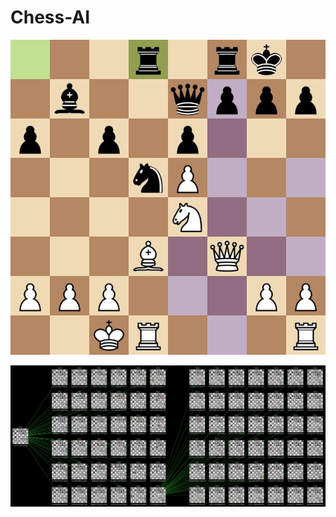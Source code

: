 # Chess-AI

![Random position from a game](https://github.com/Cence2002/Chess-AI/blob/main/chess_position.jpg)

![Checking possibilities from a random position](https://github.com/Cence2002/Chess-AI/blob/main/chess_possibilities.jpg)
